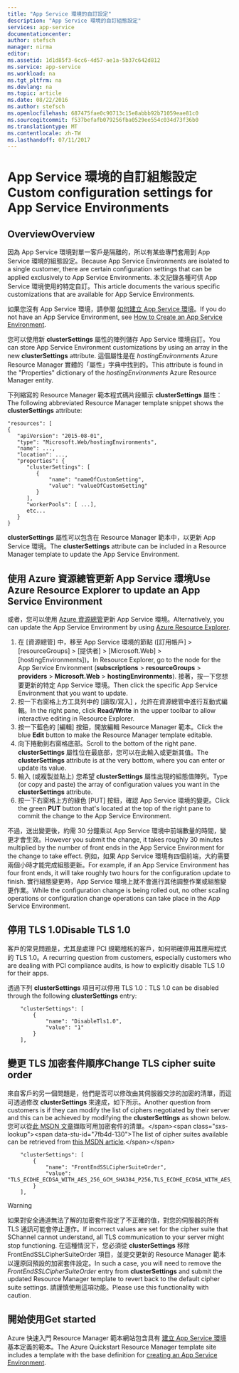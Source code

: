 ```yaml
---
title: "App Service 環境的自訂設定"
description: "App Service 環境的自訂組態設定"
services: app-service
documentationcenter: 
author: stefsch
manager: nirma
editor: 
ms.assetid: 1d1d85f3-6cc6-4d57-ae1a-5b37c642d812
ms.service: app-service
ms.workload: na
ms.tgt_pltfrm: na
ms.devlang: na
ms.topic: article
ms.date: 08/22/2016
ms.author: stefsch
ms.openlocfilehash: 687475fae0c90713c15e8abbb92b71059eae81c0
ms.sourcegitcommit: f537befafb079256fba0529ee554c034d73f36b0
ms.translationtype: MT
ms.contentlocale: zh-TW
ms.lasthandoff: 07/11/2017
---
```

# <a name="custom-configuration-settings-for-app-service-environments"></a><span data-ttu-id="7fb4d-103">App Service 環境的自訂組態設定</span><span class="sxs-lookup"><span data-stu-id="7fb4d-103">Custom configuration settings for App Service Environments</span></span>
## <a name="overview"></a><span data-ttu-id="7fb4d-104">Overview</span><span class="sxs-lookup"><span data-stu-id="7fb4d-104">Overview</span></span>
<span data-ttu-id="7fb4d-105">因為 App Service 環境對單一客戶是隔離的，所以有某些專門套用到 App Service 環境的組態設定。</span><span class="sxs-lookup"><span data-stu-id="7fb4d-105">Because App Service Environments are isolated to a single customer, there are certain configuration settings that can be applied exclusively to App Service Environments.</span></span> <span data-ttu-id="7fb4d-106">本文記錄各種可供 App Service 環境使用的特定自訂。</span><span class="sxs-lookup"><span data-stu-id="7fb4d-106">This article documents the various specific customizations that are available for App Service Environments.</span></span>

<span data-ttu-id="7fb4d-107">如果您沒有 App Service 環境，請參閱 [如何建立 App Service 環境](app-service-web-how-to-create-an-app-service-environment.md)。</span><span class="sxs-lookup"><span data-stu-id="7fb4d-107">If you do not have an App Service Environment, see [How to Create an App Service Environment](app-service-web-how-to-create-an-app-service-environment.md).</span></span>

<span data-ttu-id="7fb4d-108">您可以使用新 **clusterSettings** 屬性的陣列儲存 App Service 環境自訂。</span><span class="sxs-lookup"><span data-stu-id="7fb4d-108">You can store App Service Environment customizations by using an array in the new **clusterSettings** attribute.</span></span> <span data-ttu-id="7fb4d-109">這個屬性是在 *hostingEnvironments* Azure Resource Manager 實體的「屬性」字典中找到的。</span><span class="sxs-lookup"><span data-stu-id="7fb4d-109">This attribute is found in the "Properties" dictionary of the *hostingEnvironments* Azure Resource Manager entity.</span></span>

<span data-ttu-id="7fb4d-110">下列縮寫的 Resource Manager 範本程式碼片段顯示 **clusterSettings** 屬性︰</span><span class="sxs-lookup"><span data-stu-id="7fb4d-110">The following abbreviated Resource Manager template snippet shows the **clusterSettings** attribute:</span></span>

    "resources": [
    {
       "apiVersion": "2015-08-01",
       "type": "Microsoft.Web/hostingEnvironments",
       "name": ...,
       "location": ...,
       "properties": {
          "clusterSettings": [
             {
                 "name": "nameOfCustomSetting",
                 "value": "valueOfCustomSetting"
             }
          ],
          "workerPools": [ ...],
          etc...
       }
    }

<span data-ttu-id="7fb4d-111">**clusterSettings** 屬性可以包含在 Resource Manager 範本中，以更新 App Service 環境。</span><span class="sxs-lookup"><span data-stu-id="7fb4d-111">The **clusterSettings** attribute can be included in a Resource Manager template to update the App Service Environment.</span></span>

## <a name="use-azure-resource-explorer-to-update-an-app-service-environment"></a><span data-ttu-id="7fb4d-112">使用 Azure 資源總管更新 App Service 環境</span><span class="sxs-lookup"><span data-stu-id="7fb4d-112">Use Azure Resource Explorer to update an App Service Environment</span></span>
<span data-ttu-id="7fb4d-113">或者，您可以使用 [Azure 資源總管](https://resources.azure.com)更新 App Service 環境。</span><span class="sxs-lookup"><span data-stu-id="7fb4d-113">Alternatively, you can update the App Service Environment by using [Azure Resource Explorer](https://resources.azure.com).</span></span>  

1. <span data-ttu-id="7fb4d-114">在 [資源總管] 中，移至 App Service 環境的節點 ([訂用帳戶] > [resourceGroups] > [提供者] > [Microsoft.Web] > [hostingEnvironments])。</span><span class="sxs-lookup"><span data-stu-id="7fb4d-114">In Resource Explorer, go to the node for the App Service Environment (**subscriptions** > **resourceGroups** > **providers** > **Microsoft.Web** > **hostingEnvironments**).</span></span> <span data-ttu-id="7fb4d-115">接著，按一下您想要更新的特定 App Service 環境。</span><span class="sxs-lookup"><span data-stu-id="7fb4d-115">Then click the specific App Service Environment that you want to update.</span></span>
2. <span data-ttu-id="7fb4d-116">按一下右窗格上方工具列中的 [讀取/寫入]  ，允許在資源總管中進行互動式編輯。</span><span class="sxs-lookup"><span data-stu-id="7fb4d-116">In the right pane, click **Read/Write** in the upper toolbar to allow interactive editing in Resource Explorer.</span></span>  
3. <span data-ttu-id="7fb4d-117">按一下藍色的 [編輯]  按鈕，開放編輯 Resource Manager 範本。</span><span class="sxs-lookup"><span data-stu-id="7fb4d-117">Click the blue **Edit** button to make the Resource Manager template editable.</span></span>
4. <span data-ttu-id="7fb4d-118">向下捲動到右窗格底部。</span><span class="sxs-lookup"><span data-stu-id="7fb4d-118">Scroll to the bottom of the right pane.</span></span> <span data-ttu-id="7fb4d-119">**clusterSettings** 屬性位在最底部，您可以在此輸入或更新其值。</span><span class="sxs-lookup"><span data-stu-id="7fb4d-119">The **clusterSettings** attribute is at the very bottom, where you can enter or update its value.</span></span>
5. <span data-ttu-id="7fb4d-120">輸入 (或複製並貼上) 您希望 **clusterSettings** 屬性出現的組態值陣列。</span><span class="sxs-lookup"><span data-stu-id="7fb4d-120">Type (or copy and paste) the array of configuration values you want in the **clusterSettings** attribute.</span></span>  
6. <span data-ttu-id="7fb4d-121">按一下右窗格上方的綠色 [PUT]  按鈕，確認 App Service 環境的變更。</span><span class="sxs-lookup"><span data-stu-id="7fb4d-121">Click the green **PUT** button that's located at the top of the right pane to commit the change to the App Service Environment.</span></span>

<span data-ttu-id="7fb4d-122">不過，送出變更後，約需 30 分鐘乘以 App Service 環境中前端數量的時間，變更才會生效。</span><span class="sxs-lookup"><span data-stu-id="7fb4d-122">However you submit the change, it takes roughly 30 minutes multiplied by the number of front ends in the App Service Environment for the change to take effect.</span></span>
<span data-ttu-id="7fb4d-123">例如，如果 App Service 環境有四個前端，大約需要兩個小時才能完成組態更新。</span><span class="sxs-lookup"><span data-stu-id="7fb4d-123">For example, if an App Service Environment has four front ends, it will take roughly two hours for the configuration update to finish.</span></span> <span data-ttu-id="7fb4d-124">實行組態變更時，App Service 環境上就不會進行其他調整作業或組態變更作業。</span><span class="sxs-lookup"><span data-stu-id="7fb4d-124">While the configuration change is being rolled out, no other scaling operations or configuration change operations can take place in the App Service Environment.</span></span>

## <a name="disable-tls-10"></a><span data-ttu-id="7fb4d-125">停用 TLS 1.0</span><span class="sxs-lookup"><span data-stu-id="7fb4d-125">Disable TLS 1.0</span></span>
<span data-ttu-id="7fb4d-126">客戶的常見問題是，尤其是處理 PCI 規範稽核的客戶，如何明確停用其應用程式的 TLS 1.0。</span><span class="sxs-lookup"><span data-stu-id="7fb4d-126">A recurring question from customers, especially customers who are dealing with PCI compliance audits, is how to explicitly disable TLS 1.0 for their apps.</span></span>

<span data-ttu-id="7fb4d-127">透過下列 **clusterSettings** 項目可以停用 TLS 1.0︰</span><span class="sxs-lookup"><span data-stu-id="7fb4d-127">TLS 1.0 can be disabled through the following **clusterSettings** entry:</span></span>

        "clusterSettings": [
            {
                "name": "DisableTls1.0",
                "value": "1"
            }
        ],

## <a name="change-tls-cipher-suite-order"></a><span data-ttu-id="7fb4d-128">變更 TLS 加密套件順序</span><span class="sxs-lookup"><span data-stu-id="7fb4d-128">Change TLS cipher suite order</span></span>
<span data-ttu-id="7fb4d-129">來自客戶的另一個問題是，他們是否可以修改由其伺服器交涉的加密的清單，而這可透過修改 **clusterSettings** 來達成，如下所示。</span><span class="sxs-lookup"><span data-stu-id="7fb4d-129">Another question from customers is if they can modify the list of ciphers negotiated by their server and this can be achieved by modifying the **clusterSettings** as shown below.</span></span> <span data-ttu-id="7fb4d-130">您可以從[此 MSDN 文章](https://msdn.microsoft.com/library/windows/desktop/aa374757\(v=vs.85\).aspx)擷取可用加密套件的清單。</span><span class="sxs-lookup"><span data-stu-id="7fb4d-130">The list of cipher suites available can be retrieved from [this MSDN article](https://msdn.microsoft.com/library/windows/desktop/aa374757\(v=vs.85\).aspx).</span></span>

        "clusterSettings": [
            {
                "name": "FrontEndSSLCipherSuiteOrder",
                "value": "TLS_ECDHE_ECDSA_WITH_AES_256_GCM_SHA384_P256,TLS_ECDHE_ECDSA_WITH_AES_128_GCM_SHA256_P256,TLS_ECDHE_RSA_WITH_AES_256_CBC_SHA384_P256,TLS_ECDHE_RSA_WITH_AES_128_CBC_SHA256_P256,TLS_ECDHE_RSA_WITH_AES_256_CBC_SHA_P256,TLS_ECDHE_RSA_WITH_AES_128_CBC_SHA_P256"
            }
        ],

> [!WARNING]
> <span data-ttu-id="7fb4d-131">如果對安全通道無法了解的加密套件設定了不正確的值，對您的伺服器的所有 TLS 通訊可能會停止運作。</span><span class="sxs-lookup"><span data-stu-id="7fb4d-131">If incorrect values are set for the cipher suite that SChannel cannot understand, all TLS communication to your server might stop functioning.</span></span> <span data-ttu-id="7fb4d-132">在這種情況下，您必須從 **clusterSettings** 移除 FrontEndSSLCipherSuiteOrder 項目，並提交更新的 Resource Manager 範本以還原回預設的加密套件設定。</span><span class="sxs-lookup"><span data-stu-id="7fb4d-132">In such a case, you will need to remove the *FrontEndSSLCipherSuiteOrder* entry from **clusterSettings** and submit the updated Resource Manager template to revert back to the default cipher suite settings.</span></span>  <span data-ttu-id="7fb4d-133">請謹慎使用這項功能。</span><span class="sxs-lookup"><span data-stu-id="7fb4d-133">Please use this functionality with caution.</span></span>
> 
> 

## <a name="get-started"></a><span data-ttu-id="7fb4d-134">開始使用</span><span class="sxs-lookup"><span data-stu-id="7fb4d-134">Get started</span></span>
<span data-ttu-id="7fb4d-135">Azure 快速入門 Resource Manager 範本網站包含具有 [建立 App Service 環境](https://azure.microsoft.com/documentation/templates/201-web-app-ase-create/)基本定義的範本。</span><span class="sxs-lookup"><span data-stu-id="7fb4d-135">The Azure Quickstart Resource Manager template site includes a template with the base definition for [creating an App Service Environment](https://azure.microsoft.com/documentation/templates/201-web-app-ase-create/).</span></span>

<!-- LINKS -->

<!-- IMAGES -->
